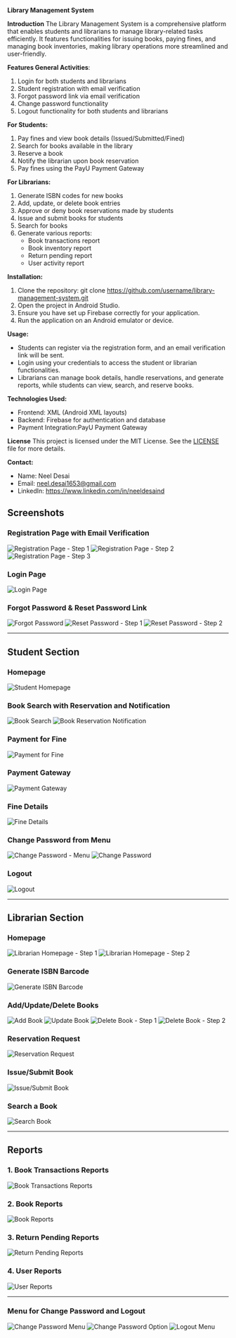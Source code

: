 **Library Management System**

**Introduction**
The Library Management System is a comprehensive platform that enables students and librarians to manage library-related tasks efficiently. It features functionalities for issuing books, paying fines, and managing book inventories, making library operations more streamlined and user-friendly.

**Features
General Activities**:
1. Login for both students and librarians
2. Student registration with email verification
3. Forgot password link via email verification
4. Change password functionality
5. Logout functionality for both students and librarians

**For Students:**
1. Pay fines and view book details (Issued/Submitted/Fined)
2. Search for books available in the library
3. Reserve a book
4. Notify the librarian upon book reservation
5. Pay fines using the PayU Payment Gateway

**For Librarians:**
1. Generate ISBN codes for new books
2. Add, update, or delete book entries
3. Approve or deny book reservations made by students
4. Issue and submit books for students
5. Search for books
6. Generate various reports:
   - Book transactions report
   - Book inventory report
   - Return pending report
   - User activity report

**Installation:**
1. Clone the repository:
   git clone https://github.com/username/library-management-system.git
2. Open the project in Android Studio.
3. Ensure you have set up Firebase correctly for your application.
4. Run the application on an Android emulator or device.

**Usage:**
- Students can register via the registration form, and an email verification link will be sent.
- Login using your credentials to access the student or librarian functionalities.
- Librarians can manage book details, handle reservations, and generate reports, while students can view, search, and reserve books.

**Technologies Used:**
- Frontend: XML (Android XML layouts)
- Backend: Firebase for authentication and database
- Payment Integration:PayU Payment Gateway

**License**
This project is licensed under the MIT License. See the [LICENSE](https://github.com/neeldesaind/Library-Management-Application/blob/master/LICENSE) file for more details.




**Contact:**
- Name: Neel Desai
- Email: neel.desai1653@gmail.com
- LinkedIn: https://www.linkedin.com/in/neeldesaind


## **Screenshots**

### **Registration Page with Email Verification**
![Registration Page - Step 1](https://github.com/user-attachments/assets/5dc9cf18-a0a4-478b-9c8b-095ef04d8b6b)
![Registration Page - Step 2](https://github.com/user-attachments/assets/d66467b0-e538-4507-9e33-2daf92792482)
![Registration Page - Step 3](https://github.com/user-attachments/assets/bcea9a4a-fb15-4a60-aa37-274e2ccb8b3c)

### **Login Page**
![Login Page](https://github.com/user-attachments/assets/f97dac80-ef5d-4a28-9e7d-237f0262a4ad)

### **Forgot Password & Reset Password Link**
![Forgot Password](https://github.com/user-attachments/assets/d6733ef9-64fc-4014-9238-2f9dda6773b9)
![Reset Password - Step 1](https://github.com/user-attachments/assets/86e2db30-f15d-4c7b-9976-d8bdf6d77cdd)
![Reset Password - Step 2](https://github.com/user-attachments/assets/752921d0-b4ef-4765-88a8-3b5003f7d8fd)

---

## **Student Section**

### **Homepage**
![Student Homepage](https://github.com/user-attachments/assets/80eb5b08-39e7-4aab-82f9-065253c4d7b1)

### **Book Search with Reservation and Notification**
![Book Search](https://github.com/user-attachments/assets/be90dc70-f164-46da-b45d-691890ac6b0f)
![Book Reservation Notification](https://github.com/user-attachments/assets/1d815edc-e38a-4053-ab93-e9f68e35612f)

### **Payment for Fine**
![Payment for Fine](https://github.com/user-attachments/assets/3b41b356-37a9-4ac3-8fa5-8d75a7c8cd10)

### **Payment Gateway**
![Payment Gateway](https://github.com/user-attachments/assets/aa7dfb67-70da-4e15-9d10-eda5f0f43b8a)

### **Fine Details**
![Fine Details](https://github.com/user-attachments/assets/8db6eadb-aa45-4cc5-80c4-cbe9d7c20919)

### **Change Password from Menu**
![Change Password - Menu](https://github.com/user-attachments/assets/d486f773-744f-4d2b-8d09-b7c2f03d14c8)
![Change Password](https://github.com/user-attachments/assets/b2c6bcf3-da6b-448b-8243-62be453765b1)

### **Logout**
![Logout](https://github.com/user-attachments/assets/97ca50fa-4885-4699-85d9-3100897ad81f)

---

## **Librarian Section**

### **Homepage**
![Librarian Homepage - Step 1](https://github.com/user-attachments/assets/8e50f66a-e7e6-4167-8603-50d21605517e)
![Librarian Homepage - Step 2](https://github.com/user-attachments/assets/40e8b354-ed7e-4a10-b508-25273ffd5f58)

### **Generate ISBN Barcode**
![Generate ISBN Barcode](https://github.com/user-attachments/assets/0c2fe9e8-ef53-4278-b38d-a68d5e016471)

### **Add/Update/Delete Books**
![Add Book](https://github.com/user-attachments/assets/8350663e-0502-47b1-b698-9b0d6af2cd12)
![Update Book](https://github.com/user-attachments/assets/fd4d1de9-5238-4385-97eb-3959cea45b52)
![Delete Book - Step 1](https://github.com/user-attachments/assets/72bed1a0-1ae8-4d41-b233-d3a04590739f)
![Delete Book - Step 2](https://github.com/user-attachments/assets/693bacb0-c0fc-434b-ad0e-d5414295529f)

### **Reservation Request**
![Reservation Request](https://github.com/user-attachments/assets/f4c7df65-5b32-45ed-a87e-98b28f3650b7)

### **Issue/Submit Book**
![Issue/Submit Book](https://github.com/user-attachments/assets/32b8fc94-4a06-434e-8041-fc88170a437b)

### **Search a Book**
![Search Book](https://github.com/user-attachments/assets/e10d197a-e415-4f85-9260-fdacc7ec8247)

---

## **Reports**

### **1. Book Transactions Reports**
![Book Transactions Reports](https://github.com/user-attachments/assets/440be72d-a8b7-4dd8-ac9c-697ef8ecefef)

### **2. Book Reports**
![Book Reports](https://github.com/user-attachments/assets/44216c79-8925-4a41-96a9-7de7c7d9521c)

### **3. Return Pending Reports**
![Return Pending Reports](https://github.com/user-attachments/assets/1de162e8-9876-4a9b-b24e-21ccb610f48c)

### **4. User Reports**
![User Reports](https://github.com/user-attachments/assets/1a9d9e16-8592-49ee-a5c4-2a60cfabee33)

---

### **Menu for Change Password and Logout**
![Change Password Menu](https://github.com/user-attachments/assets/55f2f4b9-9da7-4faa-821a-5f5d75207035)
![Change Password Option](https://github.com/user-attachments/assets/89ea9bf3-bcff-4aeb-bfc2-9ddb50953c7d)
![Logout Menu](https://github.com/user-attachments/assets/9426b06f-4f20-4fad-9477-0b84c922eb5e)

